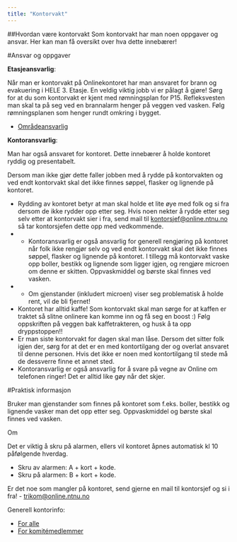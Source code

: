```yaml
---
title: "Kontorvakt"
---
```


##Hvordan være kontorvakt
Som kontorvakt har man noen oppgaver og ansvar. Her kan man få oversikt over hva dette innebærer!

#Ansvar og oppgaver

**Etasjeansvarlig**:

Når man er kontorvakt på Onlinekontoret har man ansvaret for brann og evakuering i HELE 3. Etasje.
En veldig viktig jobb vi er pålagt å gjøre! Sørg for at du som kontorvakt er kjent med rømningsplan for P15.
Refleksvesten man skal ta på seg ved en brannalarm henger på veggen ved vasken.
Følg rømningsplanen som henger rundt omkring i bygget.

- [Områdeansvarlig](https://innsida.ntnu.no/documents/10157/342884/brannalarmkort-omraadeansvarlig.pdf)

**Kontoransvarlig**: 

Man har også ansvaret for kontoret. Dette innebærer å holde kontoret ryddig og presentabelt.

 Dersom man ikke gjør dette faller jobben med å rydde på kontorvakten og ved endt kontorvakt skal det ikke finnes søppel, flasker og lignende på kontoret.

- Rydding av kontoret betyr at man skal holde et lite øye med folk og si fra dersom de ikke rydder opp etter seg. Hvis noen nekter å rydde etter seg selv etter at kontorvakt sier i fra, send mail til kontorsjef@online.ntnu.no så tar kontorsjefen dette opp med vedkommende.
- - Kontoransvarlig er også ansvarlig for generell rengjøring på kontoret når folk ikke rengjør selv og ved endt kontorvakt skal det ikke finnes søppel, flasker og lignende på kontoret. I tillegg må kontorvakt vaske opp boller, bestikk og lignende som ligger igjen, og rengjøre microen om denne er skitten. Oppvaskmiddel og børste skal finnes ved vasken.
- - Om gjenstander (inkludert microen) viser seg problematisk å holde rent, vil de bli fjernet!
- Kontoret har alltid kaffe! Som kontorvakt skal man sørge for at kaffen er traktet så slitne onlinere kan komme inn og få seg en boost :) Følg oppskriften på veggen bak kaffetrakteren, og husk å ta opp dryppstoppen!!
- Er man siste kontorvakt for dagen skal man låse. Dersom det sitter folk igjen der, sørg for at det er en med kontortilgang der og overlat ansvaret til denne personen. Hvis det ikke er noen med kontortilgang til stede må de dessverre finne et annet sted.
- Kontoransvarlig er også ansvarlig for å svare på vegne av Online om telefonen ringer! Det er alltid like gøy når det skjer.


#Praktisk informasjon

Bruker man gjenstander som finnes på kontoret som f.eks. boller, bestikk og lignende vasker man det opp etter seg. Oppvaskmiddel og børste skal finnes ved vasken.

Om 

Det er viktig å skru på alarmen, ellers vil kontoret åpnes automatisk kl 10 påfølgende hverdag.

- Skru av alarmen: A + kort + kode.
- Skru på alarmen: B + kort + kode.

Er det noe som mangler på kontoret, send gjerne en mail til kontorsjef og si i fra! - trikom@online.ntnu.no


Generell kontorinfo:

- [For alle](https://online.ntnu.no/wiki/online/kontoret/)
- [For komitémedlemmer](https://online.ntnu.no/wiki/komiteer/kontoret/)